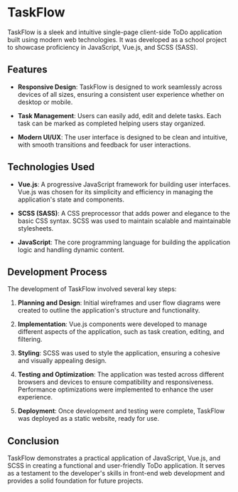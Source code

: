 # TaskFlow

TaskFlow is a sleek and intuitive single-page client-side ToDo application built using modern web technologies. It was developed as a school project to showcase proficiency in JavaScript, Vue.js, and SCSS (SASS).

## Features

- **Responsive Design**: TaskFlow is designed to work seamlessly across devices of all sizes, ensuring a consistent user experience whether on desktop or mobile.
  
- **Task Management**: Users can easily add, edit and delete tasks. Each task can be marked as completed helping users stay organized.
    
- **Modern UI/UX**: The user interface is designed to be clean and intuitive, with smooth transitions and feedback for user interactions.

## Technologies Used

- **Vue.js**: A progressive JavaScript framework for building user interfaces. Vue.js was chosen for its simplicity and efficiency in managing the application's state and components.

- **SCSS (SASS)**: A CSS preprocessor that adds power and elegance to the basic CSS syntax. SCSS was used to maintain scalable and maintainable stylesheets.

- **JavaScript**: The core programming language for building the application logic and handling dynamic content.

## Development Process

The development of TaskFlow involved several key steps:

1. **Planning and Design**: Initial wireframes and user flow diagrams were created to outline the application's structure and functionality.

2. **Implementation**: Vue.js components were developed to manage different aspects of the application, such as task creation, editing, and filtering.

3. **Styling**: SCSS was used to style the application, ensuring a cohesive and visually appealing design.

4. **Testing and Optimization**: The application was tested across different browsers and devices to ensure compatibility and responsiveness. Performance optimizations were implemented to enhance the user experience.

5. **Deployment**: Once development and testing were complete, TaskFlow was deployed as a static website, ready for use.

## Conclusion

TaskFlow demonstrates a practical application of JavaScript, Vue.js, and SCSS in creating a functional and user-friendly ToDo application. It serves as a testament to the developer's skills in front-end web development and provides a solid foundation for future projects.

